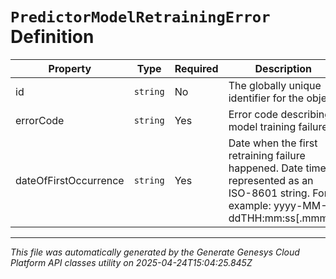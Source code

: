 # `PredictorModelRetrainingError` Definition

| Property | Type | Required | Description |
|----------|------|----------|-------------|
| id | `string` | No | The globally unique identifier for the object. |
| errorCode | `string` | Yes | Error code describing model training failure. |
| dateOfFirstOccurrence | `string` | Yes | Date when the first retraining failure happened. Date time is represented as an ISO-8601 string. For example: yyyy-MM-ddTHH:mm:ss[.mmm]Z |

---

*This file was automatically generated by the Generate Genesys Cloud Platform API classes utility on 2025-04-24T15:04:25.845Z*
